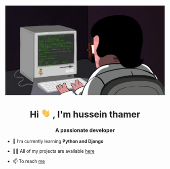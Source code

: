 ![gif](programming.gif)


<h1 align="center">Hi  <img src="https://github.com/hosin211/hosin211/raw/main/wave.gif" width="30px">
 , I'm hussein thamer</h1>
<h3 align="center">A passionate  developer</h3>

- 🌱 I’m currently learning **Python and Django**

- 👨‍💻 All of my projects are available [here](https://github.com/hosin211?tab=repositories)

- 📫 To reach [me](mailto:hussinthamer@gmail.com?)





